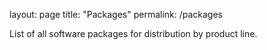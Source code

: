 layout: page
title: "Packages"
permalink: /packages

List of all software packages for distribution by product line.
